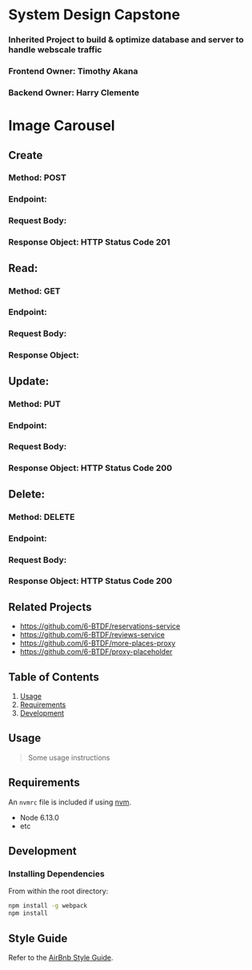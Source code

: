 # System Design Capstone

### Inherited Project to build & optimize database and server to handle webscale traffic
### Frontend Owner: Timothy Akana
### Backend Owner: Harry Clemente


# Image Carousel

## Create
### Method: POST
### Endpoint: 
### Request Body: 
### Response Object: HTTP Status Code 201

## Read:
### Method: GET
### Endpoint: 
### Request Body: 
### Response Object: 

## Update:
### Method: PUT
### Endpoint: 
### Request Body: 
### Response Object: HTTP Status Code 200

## Delete:
### Method: DELETE
### Endpoint: 
### Request Body: 
### Response Object: HTTP Status Code 200

## Related Projects

  - https://github.com/6-BTDF/reservations-service
  - https://github.com/6-BTDF/reviews-service
  - https://github.com/6-BTDF/more-places-proxy
  - https://github.com/6-BTDF/proxy-placeholder

## Table of Contents

1. [Usage](#Usage)
1. [Requirements](#requirements)
1. [Development](#development)

## Usage

> Some usage instructions

## Requirements

An `nvmrc` file is included if using [nvm](https://github.com/creationix/nvm).

- Node 6.13.0
- etc

## Development

### Installing Dependencies

From within the root directory:

```sh
npm install -g webpack
npm install
```

## Style Guide
Refer to the [AirBnb Style Guide](https://github.com/airbnb/javascript).

